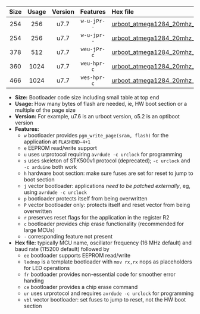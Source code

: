 |Size|Usage|Version|Features|Hex file|
|:-:|:-:|:-:|:-:|:--|
|254|256|u7.7|`w-u-jPr--`|[urboot_atmega1284_20mhz_115200bps_lednop_ur_vbl.hex](https://raw.githubusercontent.com/stefanrueger/urboot.hex/main/mcus/atmega1284/fcpu_20mhz/115200_bps/urboot_atmega1284_20mhz_115200bps_lednop_ur_vbl.hex)|
|254|256|u7.7|`w-u-jpr--`|[urboot_atmega1284_20mhz_115200bps_lednop_fr_ur_vbl.hex](https://raw.githubusercontent.com/stefanrueger/urboot.hex/main/mcus/atmega1284/fcpu_20mhz/115200_bps/urboot_atmega1284_20mhz_115200bps_lednop_fr_ur_vbl.hex)|
|378|512|u7.7|`weu-jPr-c`|[urboot_atmega1284_20mhz_115200bps_ee_lednop_fr_ce_ur_vbl.hex](https://raw.githubusercontent.com/stefanrueger/urboot.hex/main/mcus/atmega1284/fcpu_20mhz/115200_bps/urboot_atmega1284_20mhz_115200bps_ee_lednop_fr_ce_ur_vbl.hex)|
|360|1024|u7.7|`weu-hpr-c`|[urboot_atmega1284_20mhz_115200bps_ee_lednop_fr_ce_ur.hex](https://raw.githubusercontent.com/stefanrueger/urboot.hex/main/mcus/atmega1284/fcpu_20mhz/115200_bps/urboot_atmega1284_20mhz_115200bps_ee_lednop_fr_ce_ur.hex)|
|466|1024|u7.7|`wes-hpr-c`|[urboot_atmega1284_20mhz_115200bps_ee_lednop_fr_ce.hex](https://raw.githubusercontent.com/stefanrueger/urboot.hex/main/mcus/atmega1284/fcpu_20mhz/115200_bps/urboot_atmega1284_20mhz_115200bps_ee_lednop_fr_ce.hex)|

- **Size:** Bootloader code size including small table at top end
- **Usage:** How many bytes of flash are needed, ie, HW boot section or a multiple of the page size
- **Version:** For example, u7.6 is an urboot version, o5.2 is an optiboot version
- **Features:**
  + `w` bootloader provides `pgm_write_page(sram, flash)` for the application at `FLASHEND-4+1`
  + `e` EEPROM read/write support
  + `u` uses urprotocol requiring `avrdude -c urclock` for programming
  + `s` uses skeleton of STK500v1 protocol (deprecated); `-c urclock` and `-c arduino` both work
  + `h` hardware boot section: make sure fuses are set for reset to jump to boot section
  + `j` vector bootloader: applications *need to be patched externally*, eg, using `avrdude -c urclock`
  + `p` bootloader protects itself from being overwritten
  + `P` vector bootloader only: protects itself and reset vector from being overwritten
  + `r` preserves reset flags for the application in the register R2
  + `c` bootloader provides chip erase functionality (recommended for large MCUs)
  + `-` corresponding feature not present
- **Hex file:** typically MCU name, oscillator frequency (16 MHz default) and baud rate (115200 default) followed by
  + `ee` bootloader supports EEPROM read/write
  + `lednop` is a template bootloader with `mov rx,rx` nops as placeholders for LED operations
  + `fr` bootloader provides non-essential code for smoother error handing
  + `ce` bootloader provides a chip erase command
  + `ur` uses urprotocol and requires `avrdude -c urclock` for programming
  + `vbl` vector bootloader: set fuses to jump to reset, not the HW boot section
